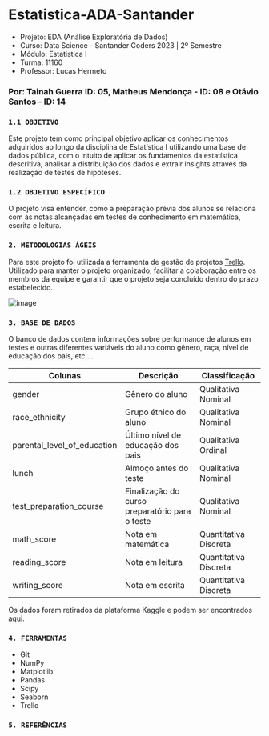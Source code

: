 # Estatistica-ADA-Santander

- Projeto: EDA (Análise Exploratória de Dados)
- Curso: Data Science - Santander Coders 2023 | 2º Semestre
- Módulo: Estatistica I
- Turma: 11160
- Professor: Lucas Hermeto


### Por: Tainah Guerra ID: 05, Matheus Mendonça - ID: 08 e Otávio Santos - ID: 14

### ``1.1 OBJETIVO``

Este projeto tem como principal objetivo aplicar os
conhecimentos adquiridos ao longo da disciplina de Estatística I utilizando uma base de dados pública, 
com o intuito de aplicar os fundamentos da estatística descritiva, 
analisar a distribuição dos dados e extrair insights através da realização de testes de hipóteses.

### ``1.2 OBJETIVO ESPECÍFICO``

O projeto visa entender, como a preparação prévia dos alunos se relaciona com às notas alcançadas em testes de conhecimento em matemática, escrita e leitura.

### ``2. METODOLOGIAS ÁGEIS``

Para este projeto foi utilizada a ferramenta de gestão de projetos [Trello](https://trello.com/b/h9Q6qqib/projeto-estatistica-ada). Utilizado para manter o projeto organizado,
facilitar a colaboração entre os membros da equipe e garantir que o projeto seja concluído dentro do prazo estabelecido.

![image](https://github.com/tainahguerras/Estatistica-ADA-Santander/assets/142911747/4edbccc2-aa25-43d0-9052-ef69b7ed243d)


### ``3. BASE DE DADOS``

O banco de dados contem informações sobre performance de alunos em testes e outras diferentes variáveis do aluno como gênero, raça, nível de educação dos pais, etc ...

| Colunas                     | Descrição                                      | Classificação        |
|-----------------------------|------------------------------------------------|----------------------| 
| gender                      | Gênero do aluno                                | Qualitativa Nominal  |
| race_ethnicity              | Grupo étnico do aluno                          | Qualitativa Nominal  | 
| parental_level_of_education | Último nível de educação dos pais              | Qualitativa Ordinal  |
| lunch                       | Almoço antes do teste                          | Qualitativa Nominal  |
| test_preparation_course     | Finalização do curso preparatório para o teste | Qualitativa Nominal  |
| math_score                  | Nota em matemática                             | Quantitativa Discreta|
| reading_score               | Nota em leitura                                | Quantitativa Discreta|
| writing_score               | Nota em escrita                                | Quantitativa Discreta|

Os dados foram retirados da plataforma Kaggle e podem ser encontrados [aqui](https://www.kaggle.com/datasets/bhavikjikadara/student-study-performance). 

### ``4. FERRAMENTAS``

- Git
- NumPy
- Matplotlib
- Pandas
- Scipy 
- Seaborn
- Trello

### ``5. REFERÊNCIAS``

